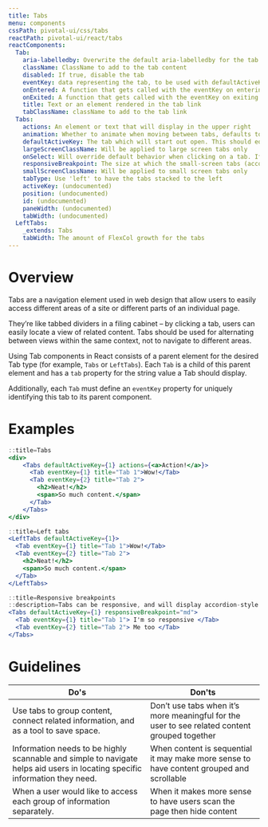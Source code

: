 ```yaml
---
title: Tabs
menu: components
cssPath: pivotal-ui/css/tabs
reactPath: pivotal-ui/react/tabs
reactComponents:
  Tab:
    aria-labelledby: Overwrite the default aria-labelledby for the tab for more specific accessibility information
    className: ClassName to add to the tab content
    disabled: If true, disable the tab
    eventKey: data representing the tab, to be used with defaultActiveKey or onSelect
    onEntered: A function that gets called with the eventKey on entering a tab once animations have finished
    onExited: A function that gets called with the eventKey on exiting a tab once animations have finished
    title: Text or an element rendered in the tab link
    tabClassName: className to add to the tab link
  Tabs:
    actions: An element or text that will display in the upper right
    animation: Whether to animate when moving between tabs, defaults to true
    defaultActiveKey: The tab which will start out open. This should equal one of your tab's event keys
    largeScreenClassName: Will be applied to large screen tabs only
    onSelect: Will override default behavior when clicking on a tab. If you want to retain the default behavior as well as add new functionality, change default active key in the function you provide
    responsiveBreakpoint: The size at which the small-screen tabs (accordion-style) should switch to large-screen tabs (folder-style)
    smallScreenClassName: Will be applied to small screen tabs only
    tabType: Use 'left' to have the tabs stacked to the left
    activeKey: (undocumented)
    position: (undocumented)
    id: (undocumented)
    paneWidth: (undocumented)
    tabWidth: (undocumented)
  LeftTabs:
    _extends: Tabs
    tabWidth: The amount of FlexCol growth for the tabs
---
```


# Overview

Tabs are a navigation element used in web design that allow users to easily access different areas of a site or different parts of an individual page.

They’re like tabbed dividers in a filing cabinet – by clicking a tab, users can easily locate a view of related content. Tabs should be used for alternating between views within the same context, not to navigate to different areas.

Using Tab components in React consists of a parent element for the desired Tab type (for example,
`Tabs` or `LeftTabs`). Each `Tab` is a child of this parent element and has a `tab` property for the
string value a Tab should display.

Additionally, each `Tab` must define an `eventKey` property for uniquely identifying this tab to its parent component.

# Examples

```jsx
::title=Tabs
<div>
    <Tabs defaultActiveKey={1} actions={<a>Action!</a>}>
      <Tab eventKey={1} title="Tab 1">Wow!</Tab>
      <Tab eventKey={2} title="Tab 2">
        <h2>Neat!</h2>
        <span>So much content.</span>
      </Tab>
    </Tabs>
</div>
```

```jsx
::title=Left tabs
<LeftTabs defaultActiveKey={1}>
  <Tab eventKey={1} title="Tab 1">Wow!</Tab>
  <Tab eventKey={2} title="Tab 2">
    <h2>Neat!</h2>
    <span>So much content.</span>
  </Tab>
</LeftTabs>
```

```jsx
::title=Responsive breakpoints
::description=Tabs can be responsive, and will display accordion-style on small screens and folder-style on large screens.
<Tabs defaultActiveKey={1} responsiveBreakpoint="md">
  <Tab eventKey={1} title="Tab 1"> I'm so responsive </Tab>
  <Tab eventKey={2} title="Tab 2"> Me too </Tab>
</Tabs>
```

# Guidelines

Do's         | Don'ts
-------------|----------
Use tabs to group content, connect related information, and as a tool to save space. | Don’t use tabs when it’s more meaningful for the user to see related content grouped together
Information needs to be highly scannable and simple to navigate helps aid users in locating specific information they need. | When content is sequential it may make more sense to have content grouped and scrollable
When a user would like to access each group of information separately. | When it makes more sense to have users scan the page then hide content
